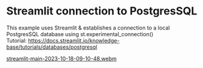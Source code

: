# Streamlit connection to PostgresSQL
This example uses Streamlit & establishes a connection to a local PostgresSQL database using st.experimental_connection()
<br>
Tutorial: https://docs.streamlit.io/knowledge-base/tutorials/databases/postgresql

[streamlit-main-2023-10-18-09-10-48.webm](https://github.com/rjnvr/sql_conn_test/assets/97191137/1c9b837a-24a3-4de8-8e03-0828473846c3)
